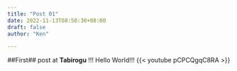 ```yaml
---
title: "Post 01"
date: 2022-11-13T08:58:30+08:00
draft: false
author: "Ken"

---
```


##First## post at **Tabirogu** !!!
Hello World!!!
{{< youtube pCPCQgqC8RA >}}